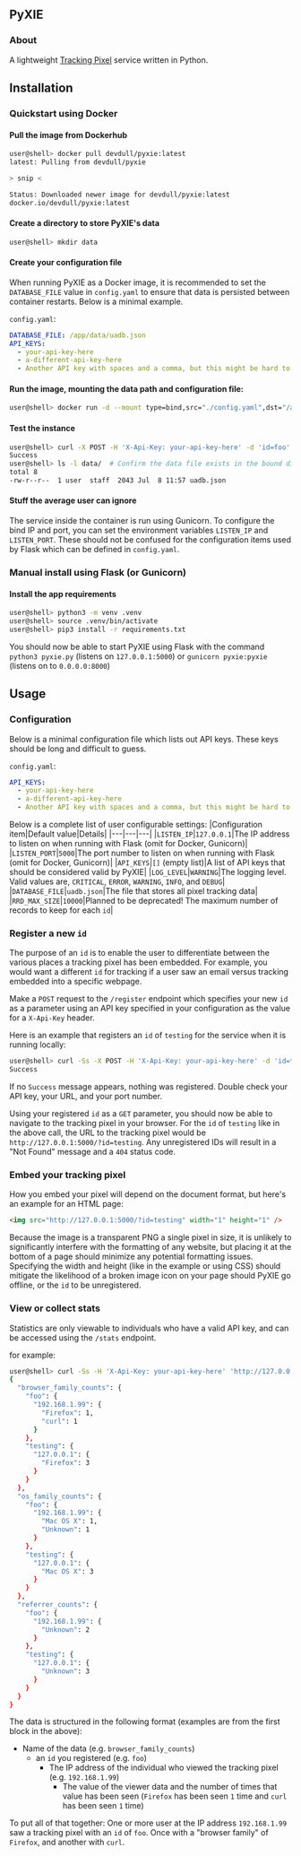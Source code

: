 ## PyXIE
### About
A lightweight [Tracking Pixel](https://en.wikipedia.org/wiki/Tracking_Pixel?wprov=srpw1_0) service written in Python.

## Installation
<!-- ### A quick note about the Docker image and port numbers
The Docker container runs PyXIE using the WSGI tool Gnunicorn. If you are running PyXIE as a Docker container:
- Do:
  - Configure the environment variable `LISTEN_PORT` (default is `8000`)
  - You can also configure the environment variable `LISTEN_IP` but it is unlikely you will want to change this (default is `0.0.0.0`)
- Not recommended:
  - Setting `LISTEN_PORT` in `config.yaml` (if you set it, leave it as the default value, `5000`)
  - Setting `LISTEN_IP` in `config.yaml` -->

### Quickstart using Docker
#### Pull the image from Dockerhub
```bash
user@shell> docker pull devdull/pyxie:latest
latest: Pulling from devdull/pyxie

> snip <

Status: Downloaded newer image for devdull/pyxie:latest
docker.io/devdull/pyxie:latest
```

#### Create a directory to store PyXIE's data
```bash
user@shell> mkdir data
```

#### Create your configuration file
When running PyXIE as a Docker image, it is recommended to set the `DATABASE_FILE` value in `config.yaml` to ensure that data is persisted between container restarts. Below is a minimal example.

`config.yaml`:
```yaml
DATABASE_FILE: /app/data/uadb.json
API_KEYS:
  - your-api-key-here
  - a-different-api-key-here
  - Another API key with spaces and a comma, but this might be hard to use later.
```

#### Run the image, mounting the data path and configuration file:
```bash
user@shell> docker run -d --mount type=bind,src="./config.yaml",dst="/app/config.yaml" --mount type=bind,src="./data",dst="/app/data" -p 5000:5000 devdull/pyxie:latest
```

#### Test the instance
```bash
user@shell> curl -X POST -H 'X-Api-Key: your-api-key-here' -d 'id=foo' 'http://localhost:5000/register'
Success
user@shell> ls -l data/  # Confirm the data file exists in the bound directory
total 8
-rw-r--r--  1 user  staff  2043 Jul  8 11:57 uadb.json
```

#### Stuff the average user can ignore
The service inside the container is run using Gunicorn. To configure the bind IP and port, you can set the environment variables `LISTEN_IP` and `LISTEN_PORT`. These should not be confused for the configuration items used by Flask which can be defined in `config.yaml`.

### Manual install using Flask (or Gunicorn)
#### Install the app requirements
```bash
user@shell> python3 -m venv .venv
user@shell> source .venv/bin/activate
user@shell> pip3 install -r requirements.txt
```

You should now be able to start PyXIE using Flask with the command `python3 pyxie.py` (listens on `127.0.0.1:5000`) or `gunicorn pyxie:pyxie` (listens on to `0.0.0.0:8000`)

## Usage
### Configuration
Below is a minimal configuration file which lists out API keys. These keys should be long and difficult to guess.

`config.yaml`:
```yaml
API_KEYS:
  - your-api-key-here
  - a-different-api-key-here
  - Another API key with spaces and a comma, but this might be hard to use later.
```

Below is a complete list of user configurable settings:
|Configuration item|Default value|Details|
|---|---|---|
|`LISTEN_IP`|`127.0.0.1`|The IP address to listen on when running with Flask (omit for Docker, Gunicorn)|
|`LISTEN_PORT`|`5000`|The port number to listen on when running with Flask (omit for Docker, Gunicorn)|
|`API_KEYS`|`[]` (empty list)|A list of API keys that should be considered valid by PyXIE|
|`LOG_LEVEL`|`WARNING`|The logging level. Valid values are, `CRITICAL`, `ERROR`, `WARNING`, `INFO`, and `DEBUG`|
|`DATABASE_FILE`|`uadb.json`|The file that stores all pixel tracking data|
|`RRD_MAX_SIZE`|`10000`|Planned to be deprecated! The maximum number of records to keep for each `id`|

### Register a new `id`
The purpose of an `id` is to enable the user to differentiate between the various places a tracking pixel has been embedded. For example, you would want a different `id` for tracking if a user saw an email versus tracking embedded into a specific webpage.

Make a `POST` request to the `/register` endpoint which specifies your new `id` as a parameter using an API key specified in your configuration as the value for a `X-Api-Key` header.

Here is an example that registers an `id` of `testing` for the service when it is running locally:
```bash
user@shell> curl -Ss -X POST -H 'X-Api-Key: your-api-key-here' -d 'id=testing' 'http://127.0.0.1:5000/register'
Success
```

If no `Success` message appears, nothing was registered. Double check your API key, your URL, and your port number.

Using your registered `id` as a `GET` parameter, you should now be able to navigate to the tracking pixel in your browser. For the `id` of `testing` like in the above call, the URL to the tracking pixel would be `http://127.0.0.1:5000/?id=testing`. Any unregistered IDs will result in a "Not Found" message and a `404` status code.

### Embed your tracking pixel
How you embed your pixel will depend on the document format, but here's an example for an HTML page:
```html
<img src="http://127.0.0.1:5000/?id=testing" width="1" height="1" />
```

Because the image is a transparent PNG a single pixel in size, it is unlikely to significantly interfere with the formatting of any website, but placing it at the bottom of a page should minimize any potential formatting issues. Specifying the width and height (like in the example or using CSS) should mitigate the likelihood of a broken image icon on your page should PyXIE go offline, or the `id` to be unregistered.

### View or collect stats
Statistics are only viewable to individuals who have a valid API key, and can be accessed using the `/stats` endpoint.

for example:
```bash
user@shell> curl -Ss -H 'X-Api-Key: your-api-key-here' 'http://127.0.0.1:5000/stats' | jq
{
  "browser_family_counts": {
    "foo": {
      "192.168.1.99": {
        "Firefox": 1,
        "curl": 1
      }
    },
    "testing": {
      "127.0.0.1": {
        "Firefox": 3
      }
    }
  },
  "os_family_counts": {
    "foo": {
      "192.168.1.99": {
        "Mac OS X": 1,
        "Unknown": 1
      }
    },
    "testing": {
      "127.0.0.1": {
        "Mac OS X": 3
      }
    }
  },
  "referrer_counts": {
    "foo": {
      "192.168.1.99": {
        "Unknown": 2
      }
    },
    "testing": {
      "127.0.0.1": {
        "Unknown": 3
      }
    }
  }
}
```

The data is structured in the following format (examples are from the first block in the above):
- Name of the data (e.g. `browser_family_counts`)
  - an `id` you registered (e.g. `foo`)
    - The IP address of the individual who viewed the tracking pixel (e.g. `192.168.1.99`)
      - The value of the viewer data and the number of times that value has been seen (`Firefox` has been seen `1` time and `curl` has been seen `1` time)

To put all of that together: One or more user at the IP address `192.168.1.99` saw a tracking pixel with an `id` of `foo`. Once with a "browser family" of `Firefox`, and another with `curl`.
